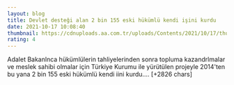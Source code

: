 ```yaml
--- 
layout: blog
title: Devlet desteği alan 2 bin 155 eski hükümlü kendi işini kurdu
date: 2021-10-17 10:08:40
thumbnail: https://cdnuploads.aa.com.tr/uploads/Contents/2021/10/17/thumbs_b_c_4bfb115fec6102a575e6e6fe7f2f993b.jpg?v=131156
rating: 4
---
```

Adalet Bakanlnca hükümlülerin tahliyelerinden sonra topluma kazandrlmalar ve meslek sahibi olmalar için Türkiye Kurumu ile yürütülen projeyle 2014'ten bu yana 2 bin 155 eski hükümlü kendi iini kurdu.… [+2826 chars]